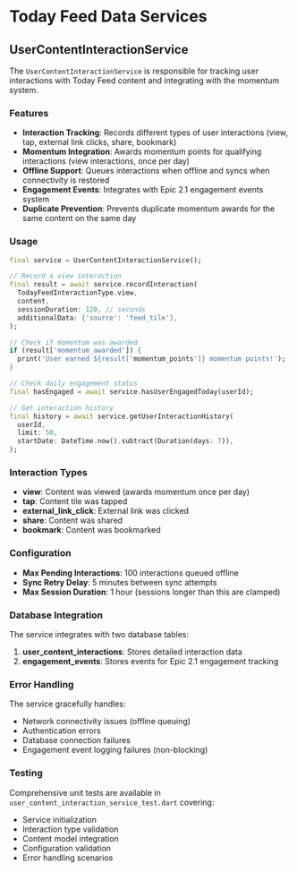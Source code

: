 # Today Feed Data Services

## UserContentInteractionService

The `UserContentInteractionService` is responsible for tracking user interactions with Today Feed content and integrating with the momentum system.

### Features

- **Interaction Tracking**: Records different types of user interactions (view, tap, external link clicks, share, bookmark)
- **Momentum Integration**: Awards momentum points for qualifying interactions (view interactions, once per day)
- **Offline Support**: Queues interactions when offline and syncs when connectivity is restored
- **Engagement Events**: Integrates with Epic 2.1 engagement events system
- **Duplicate Prevention**: Prevents duplicate momentum awards for the same content on the same day

### Usage

```dart
final service = UserContentInteractionService();

// Record a view interaction
final result = await service.recordInteraction(
  TodayFeedInteractionType.view,
  content,
  sessionDuration: 120, // seconds
  additionalData: {'source': 'feed_tile'},
);

// Check if momentum was awarded
if (result['momentum_awarded']) {
  print('User earned ${result['momentum_points']} momentum points!');
}

// Check daily engagement status
final hasEngaged = await service.hasUserEngagedToday(userId);

// Get interaction history
final history = await service.getUserInteractionHistory(
  userId,
  limit: 50,
  startDate: DateTime.now().subtract(Duration(days: 7)),
);
```

### Interaction Types

- **view**: Content was viewed (awards momentum once per day)
- **tap**: Content tile was tapped
- **external_link_click**: External link was clicked
- **share**: Content was shared
- **bookmark**: Content was bookmarked

### Configuration

- **Max Pending Interactions**: 100 interactions queued offline
- **Sync Retry Delay**: 5 minutes between sync attempts
- **Max Session Duration**: 1 hour (sessions longer than this are clamped)

### Database Integration

The service integrates with two database tables:

1. **user_content_interactions**: Stores detailed interaction data
2. **engagement_events**: Stores events for Epic 2.1 engagement tracking

### Error Handling

The service gracefully handles:
- Network connectivity issues (offline queuing)
- Authentication errors
- Database connection failures
- Engagement event logging failures (non-blocking)

### Testing

Comprehensive unit tests are available in `user_content_interaction_service_test.dart` covering:
- Service initialization
- Interaction type validation
- Content model integration
- Configuration validation
- Error handling scenarios 